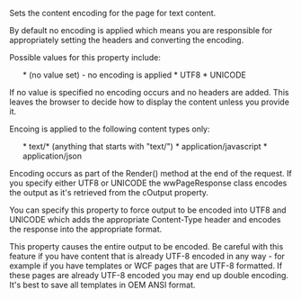 ﻿Sets the content encoding for the page for text content. 

By default no encoding is applied which means you are responsible for appropriately setting the headers and converting the encoding.

Possible values for this property include:
<ul>
* (no value set) - no encoding is applied
* UTF8
* UNICODE
</ul>

If no value is specified no encoding occurs and no headers are added. This leaves the browser to decide how to display the content unless you provide it.

Encoing is applied to the following content types only:

<ul>
* text/*   (anything that starts with "text/")
* application/javascript
* application/json
</ul>

Encoding occurs as part of the Render() method at the end of the request. If you specify either UTF8 or UNICODE the wwPageResponse class encodes the output as it's retrieved from the cOutput property.

You can specify this property to force output to be encoded into UTF8 and UNICODE which adds the appropriate Content-Type header and encodes the response into the appropriate format. 

This property causes the entire output to be encoded. Be careful with this feature if you have content that is already UTF-8 encoded in any way - for example if you have templates or WCF pages that are UTF-8 formatted. If these pages are already UTF-8 encoded you may end up double encoding. It's best to save all templates in OEM ANSI format.